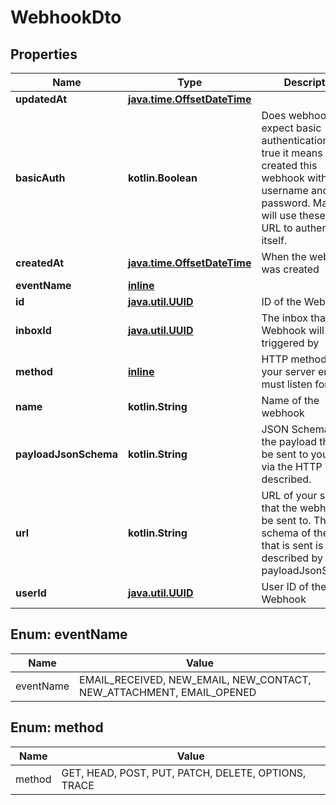 
# WebhookDto

## Properties
Name | Type | Description | Notes
------------ | ------------- | ------------- | -------------
**updatedAt** | [**java.time.OffsetDateTime**](java.time.OffsetDateTime) |  | 
**basicAuth** | **kotlin.Boolean** | Does webhook expect basic authentication? If true it means you created this webhook with a username and password. MailSlurp will use these in the URL to authenticate itself. |  [optional]
**createdAt** | [**java.time.OffsetDateTime**](java.time.OffsetDateTime) | When the webhook was created |  [optional]
**eventName** | [**inline**](#EventNameEnum) |  |  [optional]
**id** | [**java.util.UUID**](java.util.UUID) | ID of the Webhook |  [optional]
**inboxId** | [**java.util.UUID**](java.util.UUID) | The inbox that the Webhook will be triggered by |  [optional]
**method** | [**inline**](#MethodEnum) | HTTP method that your server endpoint must listen for |  [optional]
**name** | **kotlin.String** | Name of the webhook |  [optional]
**payloadJsonSchema** | **kotlin.String** | JSON Schema for the payload that will be sent to your URL via the HTTP method described. |  [optional]
**url** | **kotlin.String** | URL of your server that the webhook will be sent to. The schema of the JSON that is sent is described by the payloadJsonSchema. |  [optional]
**userId** | [**java.util.UUID**](java.util.UUID) | User ID of the Webhook |  [optional]


<a name="EventNameEnum"></a>
## Enum: eventName
Name | Value
---- | -----
eventName | EMAIL_RECEIVED, NEW_EMAIL, NEW_CONTACT, NEW_ATTACHMENT, EMAIL_OPENED


<a name="MethodEnum"></a>
## Enum: method
Name | Value
---- | -----
method | GET, HEAD, POST, PUT, PATCH, DELETE, OPTIONS, TRACE




